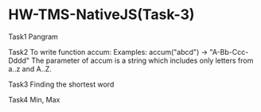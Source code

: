 # HW-TMS-NativeJS(Task-3)
Task1 Pangram

Task2 To write function accum:
Examples:
accum("abcd") -> "A-Bb-Ccc-Dddd"
The parameter of accum is a string which includes only letters from a..z and A..Z.

Task3 Finding the shortest word

Task4 Min, Max
